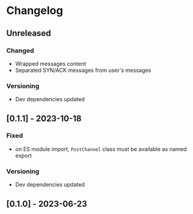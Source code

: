 # Changelog

## Unreleased

### Changed

- Wrapped messages content
- Separated SYN/ACK messages from user's messages

### Versioning

- Dev dependencies updated

## [0.1.1] - 2023-10-18

### Fixed

- on ES module import, `PostChannel` class must be available as named export

### Versioning

- Dev dependencies updated

## [0.1.0] - 2023-06-23
